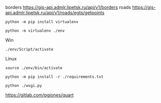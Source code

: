 borders https://gis-api.admlr.lipetsk.ru/api/v1/borders
roads https://gis-api.admlr.lipetsk.ru/api/v1/roads/egts/getpoints

```
python -m pip install virtualenv
```

```
python -m virtualenv ./env
```
Win
```
./env/Script/activate
```
Linux
```
source ./env/bin/activate
```

```
python -m pip install -r ./requirements.txt
```

```
python ./wsgi.py
```


https://gitlab.com/pgjones/quart
